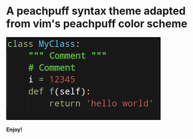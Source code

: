 # A peachpuff syntax theme adapted from vim's peachpuff color scheme

![Example Code](https://raw.githubusercontent.com/ra-res/dark-lime-theme-vscode/master/imgs/code-example.png)

**Enjoy!**
